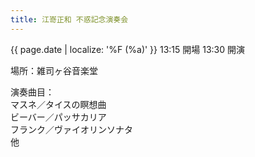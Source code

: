 ```yaml
---
title: 江嵜正和 不惑記念演奏会
---
```

{{ page.date | localize: '%F (%a)' }}
13:15 開場 13:30 開演

場所：雑司ヶ谷音楽堂

演奏曲目：  
マスネ／タイスの瞑想曲  
ビーバー／パッサカリア  
フランク／ヴァイオリンソナタ  
他